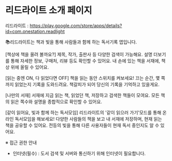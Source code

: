 # 리드라이트 소개 페이지

리드라이트 : https://play.google.com/store/apps/details?id=com.onestation.readlight


📚리드라이트는 책과 빛을 통해 사람들과 함께 하는 독서기록 앱입니다.

[책상에 책을 올려 볼까요?]
제목, 작가, 출판사 등 다양한 검색이 가능해요.
설명 더보기를 통해 자세한 정보, 구매처, 리뷰 등도 확인할 수 있어요.
내 손에 있는 책을 서재에, 책상 위에 올릴 수 있어요.

[읽는 중엔 ON, 다 읽었다면 OFF]
책을 읽는 동안 스위치를 켜보세요!
끄는 순간, 몇 쪽까지 읽었는지 기록을 도와드려요.
책갈피가 되어 당신의 기록을 기억하고 있을게요.

[나만의 서재]
서재에 지금 읽는 책, 읽었던 책, 저장하고 검색한 책들이 모여요.
모든 책의 읽은 쪽수와 설명을 종합적으로 확인할 수 있어요.

[같이 읽어요, 빛과 함께 하는 독서모임]
리드라이트의 '같이 읽으러 가기'모드를 통해 온라인 독서모임을 해보세요!
다양한 사람들의 책을 보고 내 서재에 저장하며, 현재 읽는 책을 공유할 수 있어요.
전등의 빛을 통해 다른 사용자들이 현재 독서 중인지도 알 수 있어요.



※ 접근 권한 안내
- 인터넷(필수) : 도서 검색 및 서버와 통신하기 위해 인터넷이 필요합니다.